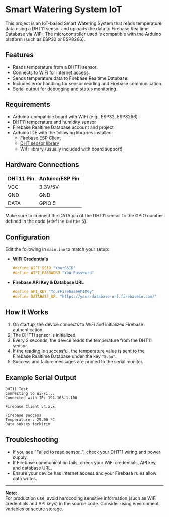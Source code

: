 # Smart Watering System IoT

This project is an IoT-based Smart Watering System that reads temperature data using a DHT11 sensor and uploads the data to Firebase Realtime Database via WiFi. The microcontroller used is compatible with the Arduino platform (such as ESP32 or ESP8266).

## Features

- Reads temperature from a DHT11 sensor.
- Connects to WiFi for internet access.
- Sends temperature data to Firebase Realtime Database.
- Includes error handling for sensor reading and Firebase communication.
- Serial output for debugging and status monitoring.

## Requirements

- Arduino-compatible board with WiFi (e.g., ESP32, ESP8266)
- DHT11 temperature and humidity sensor
- Firebase Realtime Database account and project
- Arduino IDE with the following libraries installed:
  - [Firebase ESP Client](https://github.com/mobizt/Firebase-ESP-Client)
  - [DHT sensor library](https://github.com/adafruit/DHT-sensor-library)
  - WiFi library (usually included with board support)

## Hardware Connections

| DHT11 Pin | Arduino/ESP Pin |
|-----------|-----------------|
| VCC       | 3.3V/5V         |
| GND       | GND             |
| DATA      | GPIO 5          |

Make sure to connect the DATA pin of the DHT11 sensor to the GPIO number defined in the code (`#define DHTPIN 5`).

## Configuration

Edit the following in `main.ino` to match your setup:

- **WiFi Credentials**  
  ```c++
  #define WIFI_SSID "YourSSID"
  #define WIFI_PASSWORD "YourPassword"
  ```

- **Firebase API Key & Database URL**  
  ```c++
  #define API_KEY "YourFirebaseAPIKey"
  #define DATABASE_URL "https://your-database-url.firebaseio.com/"
  ```

## How It Works

1. On startup, the device connects to WiFi and initializes Firebase authentication.
2. The DHT11 sensor is initialized.
3. Every 2 seconds, the device reads the temperature from the DHT11 sensor.
4. If the reading is successful, the temperature value is sent to the Firebase Realtime Database under the key `"Suhu"`.
5. Success and failure messages are printed to the serial monitor.

## Example Serial Output

```
DHT11 Test
Connecting to Wi-Fi...
Connected with IP: 192.168.1.100

Firebase Client v4.x.x

Firebase success
Temperature : 29.00 *C 
Data sukses terkirim
```

## Troubleshooting

- If you see "Failed to read sensor..", check your DHT11 wiring and power supply.
- If Firebase communication fails, check your WiFi credentials, API key, and database URL.
- Ensure your device has internet access and your Firebase rules allow data writes.

---

**Note:**  
For production use, avoid hardcoding sensitive information (such as WiFi credentials and API keys) in the source code. Consider using environment variables or secure storage.
